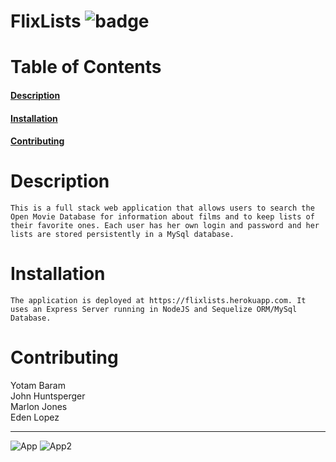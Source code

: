 # FlixLists ![badge](https://img.shields.io/badge/Awesome-Movies!-brightgreen)
    
# Table of Contents
#### [Description](#Description)    
#### [Installation](#Installation)    
#### [Contributing](#Contributing)    

# Description
    This is a full stack web application that allows users to search the Open Movie Database for information about films and to keep lists of their favorite ones. Each user has her own login and password and her lists are stored persistently in a MySql database.

# Installation
    The application is deployed at https://flixlists.herokuapp.com. It uses an Express Server running in NodeJS and Sequelize ORM/MySql Database. 



    
# Contributing
Yotam Baram  
John Huntsperger  
Marlon Jones  
Eden Lopez  


-------------------------------------------
![App](public/assets/app2.png)
![App2](public/assets/app2.png)